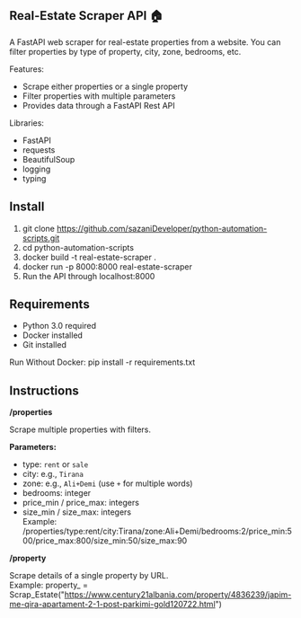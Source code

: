 ## Real-Estate Scraper API 🏠

A FastAPI web scraper for real-estate properties from a website. You can filter properties by type of property, city, zone, bedrooms, etc.

Features:
- Scrape either properties or a single property
- Filter properties with multiple parameters
- Provides data through a FastAPI Rest API

Libraries:
- FastAPI
- requests
- BeautifulSoup
- logging
- typing

## Install
1. git clone https://github.com/sazaniDeveloper/python-automation-scripts.git
2. cd python-automation-scripts
3. docker build -t real-estate-scraper .
4. docker run -p 8000:8000 real-estate-scraper
5. Run the API through localhost:8000

## Requirements
- Python 3.0 required
- Docker installed
- Git installed

Run Without Docker:
pip install -r requirements.txt

## Instructions

**/properties**

Scrape multiple properties with filters.  

**Parameters:** 
- type: `rent` or `sale`  
- city: e.g., `Tirana`  
- zone: e.g., `Ali+Demi` (use `+` for multiple words)  
- bedrooms: integer  
- price_min / price_max: integers  
- size_min / size_max: integers  
Example:
/properties/type:rent/city:Tirana/zone:Ali+Demi/bedrooms:2/price_min:500/price_max:800/size_min:50/size_max:90

**/property**

Scrape details of a single property by URL.  
Example:
property_ = Scrap_Estate("https://www.century21albania.com/property/4836239/japim-me-qira-apartament-2-1-post-parkimi-gold120722.html")

